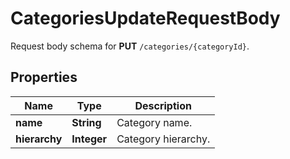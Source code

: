 

# CategoriesUpdateRequestBody

Request body schema for **PUT** `/categories/{categoryId}`.

## Properties

| Name | Type | Description |
|------------ | ------------- | ------------- |
|**name** | **String** | Category name. |
|**hierarchy** | **Integer** | Category hierarchy. |



